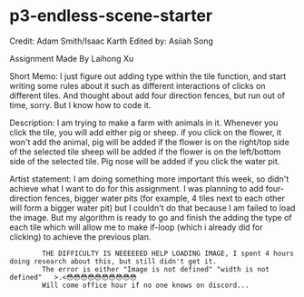 # p3-endless-scene-starter

Credit: Adam Smith/Isaac Karth 
Edited by: Asiiah Song




Assignment 
Made By Laihong Xu

Short Memo: I just figure out adding type within the tile function, and start writing some rules about it
            such as different interactions of clicks on different tiles. And thought about add four direction
            fences, but run out of time, sorry. But I know how to code it. 

Description: I am trying to make a farm with animals in it. Whenever you click the tile, you will add either pig or sheep.
                if you click on the flower, it won't add the animal, pig will be added if the flower is on the right/top side of the selected tile
                sheep will be added if the flower is on the left/bottom side of the selected tile. Pig nose will be added if you click the water pit.


Artist statement:
            I am doing something more important this week, so didn't achieve what I want to do for this assignment.
            I was planning to add four-direction fences, bigger water pits (for example, 4 tiles next to each other will form a bigger water pit)
            but I couldn't do that because I am failed to load the image. But my algorithm is ready to go and finish the adding the type of each tile
            which will allow me to make if-loop (which i already did for clicking) to achieve the previous plan. 

            THE DIFFICULTY IS NEEEEEED HELP LOADING IMAGE, I spent 4 hours doing research about this, but still didn't get it. 
            The error is either "Image is not defined" "width is not defined"   >.<😳😳😳😳😳😳😳😳😳😳
            Will come office hour if no one knows on discord...

